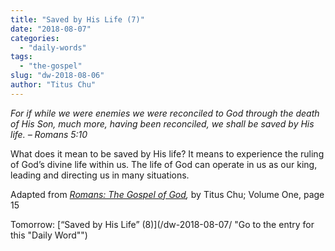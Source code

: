 ```yaml
---
title: "Saved by His Life (7)"
date: "2018-08-07"
categories: 
  - "daily-words"
tags: 
  - "the-gospel"
slug: "dw-2018-08-06"
author: "Titus Chu"
---
```


_For if while we were enemies we were reconciled to God through the death of His Son, much more, having been reconciled, we shall be saved by His life._ _– Romans 5:10_

What does it mean to be saved by His life? It means to experience the ruling of God’s divine life within us. The life of God can operate in us as our king, leading and directing us in many situations.

Adapted from _[Romans: The Gospel of God](/book-romans/ "Go to the listing for this book"),_ by Titus Chu; Volume One, page 15

Tomorrow: [“Saved by His Life” (8)](/dw-2018-08-07/ "Go to the entry for this "Daily Word"")
